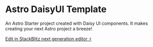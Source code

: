 # Astro DaisyUI Template

An Astro Starter project created with Daisy UI components. It makes creating your next Astro project a breeze!

[Edit in StackBlitz next generation editor ⚡️](https://stackblitz.com/~/github.com/GeauxWeisbeck4/astro-daisyui-template)
